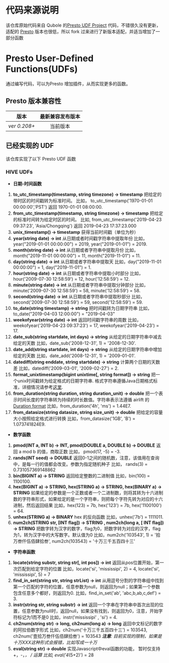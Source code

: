 # 代码来源说明

该仓库原始代码来自 Qubole 的[Presto UDF Project](https://github.com/qubole/presto-udfs) 代码，不错很久没有更新，适配的 [Presto](https://prestodb.github.io) 版本也很低，所以 fork 过来进行了新版本适配，并适当增加了一部分函数

# Presto User-Defined Functions(UDFs)

通过编写代码，可以为Presto 增加插件，从而实现更多的函数。

## Presto 版本兼容性

| 版本  | 最新兼容发布版本 |
| ------------- |:-------------:|
| _ver 0.208+_  | 当前版本    |

## 已经实现的 UDF

该仓库实现了以下 Presto UDF 函数

### HIVE UDFs

* **日期-时间函数**
  
 1. **to_utc_timestamp(timestamp, string timezone) -> timestamp** 
      把给定的带时区的时间戳转为标准时间。
      比如， to_utc_timestamp('1970-01-01 00:00:00','PST') 返回 1970-01-01 08:00:00.
 2. **from_utc_timestamp(timestamp, string timezone) -> timestamp**
      把给定的标准时间转为给定时区的时间。 
      比如, from_utc_timestamp('2019-04-23 09:37:23', 'Asia/Chongqing') 返回 2019-04-23 17:37:23.000
 3. **unix_timestamp() -> timestamp**
      获得当前时间戳（单位为秒）
 4. **year(string date) -> int**
      从日期或者时间戳字符串中提取年份
      比如，year("2019-01-01 00:00:00") = 2019, year("2019-01-01") = 2019.
 5. **month(string date) -> int**
      从日期或者字符串中提取月份
      比如，month("2019-11-01 00:00:00") = 11, month("2019-11-01") = 11.
 6. **day(string date) -> int**
      从日期或者字符串中提取天
      比如，day("2019-11-01 00:00:00") = 1, day("2019-11-01") = 1.
 7. **hour(string date) -> int**
      从日期或者字符串中提取小时部分 
      比如，hour('2009-07-30 12:58:59') = 12, hour('12:58:59') = 12.
 8. **minute(string date) -> int**
      从日期或者字符串中提取分钟部分
      比如， minute('2009-07-30 12:58:59') = 58, minute('12:58:59') = 58.
 9. **second(string date) -> int**
      从日期或者字符串中提取秒部分
      比如，second('2009-07-30 12:58:59') = 59, second('12:58:59') = 59.
 10. **to_date(string timestamp) -> string**
      把时间戳转为日期字符串
      比如，to_date("2019-04-03 12:00:00") = "2019-04-03"
 11. **weekofyear(string date) -> int**
      返回时间戳字符串的周数
      比如，weekofyear('2019-04-23 09:37:23') = 17, weekofyear('2019-04-23') = 17.
 12. **date_sub(string startdate, int days) -> string**
      从给定的日期字符串中减去给定的天数
      比如，date_sub('2008-12-31', 1) = '2008-12-30'.
 13. **date_add(string startdate, int days) -> string**
      从给定的日期字符串中增加给定的天数
      比如，date_add('2008-12-31', 1) = '2009-01-01'.
 14. **datediff(string enddate, string startdate) -> string**
      计算两个日期的天数差
      比如，datediff('2009-03-01', '2009-02-27') = 2.
 15. **format_unixtimestamp(bigint unixtime[, string format]) -> string**
      把一个unix时间戳转为给定格式的日期字符串. 格式字符串遵循Java日期格式标准，详细情况请参考[这里](https://docs.oracle.com/javase/8/docs/api/java/time/format/DateTimeFormatter.html).
 16. **from_duration(string duration, string duration_unit) -> double**
      把一个表示时间长度的字符串转为持续的时长数值。字符串表示法遵循 airlift 的 [Duration format](https://github.com/airlift/units/blob/master/src/main/java/io/airlift/units/Duration.java)
      比如，from_duration('4h', 'ms') = 1.44E7.
 17. **from_datasize(string datasize, string size_unit) -> double**
       把给定的容量大小按照给定格式进行转换
       比如，from_datasize('1GB', 'B') = 1.073741824E9.

* **数学函数**
  
 1. **pmod(INT a, INT b) -> INT, pmod(DOUBLE a, DOUBLE b) -> DOUBLE**
      返回 a mod b 的值，商取正数
      比如， pmod(17, -5) = -3.
 2. **rands(INT seed) -> DOUBLE**
      返回0-1之间的随机数，注意，该值用在查询中，是每一行的值都会改变。参数为指定随机种子
      比如， rands(3) = 0.731057369148862 
 3. **bin(BIGINT a) -> STRING**
      返回给定整数的二进制值
      比如，bin(100) = 1100100.
 4. **hex(BIGINT a) -> STRING, hex(STRING a) -> STRING, hex(BINARY a) -> STRING**
      如果给定的参数是一个正数或者一个二进制数，则将其转为十六进制数的字符串形式，如果给定的是一个字符串，则把每个字符先转为对应的十六进制，然后返回结果
      比如，hex(123) = 7b, hex('123') = 7b, hex('1100100') = 64.
 5. **unhex(STRING a) -> BINARY**
      hex 的反向函数
      比如，unhex('7b') = 1111011.
 6. **num2ch(STRING str, [INT flag]) -> STRING , num2ch(long a, [ INT flag]) -> STRING** 
      把数字转为汉字的数字，flag为0，把数字转为对应的汉字，flag为1，转为汉字中的大写数字。默认值为0
      比如，num2ch('103543', 1) = '拾万叁仟伍佰肆拾叁', num2ch(103543) = '十万三千五百四十三'

* **字符串函数**
  
 1. **locate(string substr, string str[, int pos]) -> int** 
      返回从pos位置开始，第一次匹配到给定字符的位置
      比如，locate('si', 'mississipi', 2) = 4, locate('si', 'mississipi', 5) = 7
 2. **find_in_set(string str, string strList) -> int** 
      从用逗号分割的字符串组中找到第一个匹配的字符的位置，任意参数为null，则返回为null；如果第一个参数包含任意多个都好，则返回为0.
      比如，find_in_set('ab', 'abc,b,ab,c,def') = 3.
 3. **instr(string str, string substr) -> int** 
      返回一个字串在字符串中首次出现的位置，任意参数为null时，返回null，如果没有找到，则返回为0，注意，开始字符标记为1而不是0
      比如，instr('mississipi' , 'si') = 4.
 4. **ch2num(string str) -> long, ch2num(long a) -> long**
      返回中文标记的数字的阿拉伯数字形式
      比如，ch2num('十万三千五百四十三') = 103543, ch2num('壹拾万叁仟伍佰肆拾叁') = 103543
      _**注意**: 目前实现的限制，如果是十万XXX这种形式会报错，比如写成一十万_
 5. **eval(string str) -> double**
      实现Javascript中eval函数的功能， 暂时仅支持 +，-，*， / 运算
      比如, eval('4*(5+2)') = 28